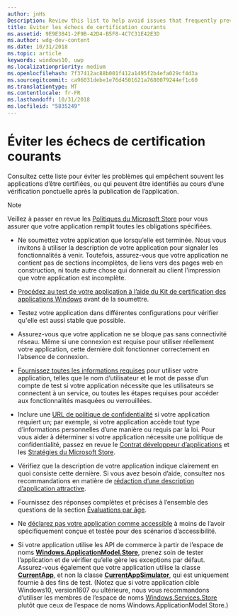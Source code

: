 ```yaml
---
author: jnHs
Description: Review this list to help avoid issues that frequently prevent apps from getting certified, or that might be identified during a spot check after the app is published.
title: Éviter les échecs de certification courants
ms.assetid: 9E9E3841-2F9B-42D4-B5F8-4C7C31E42E3D
ms.author: wdg-dev-content
ms.date: 10/31/2018
ms.topic: article
keywords: windows10, uwp
ms.localizationpriority: medium
ms.openlocfilehash: 7f37412ac88b001f412a1495f2b4efa029cf4d3a
ms.sourcegitcommit: ca96031debe1e76d4501621a7680079244ef1c60
ms.translationtype: MT
ms.contentlocale: fr-FR
ms.lasthandoff: 10/31/2018
ms.locfileid: "5835249"
---
```

# <a name="avoid-common-certification-failures"></a>Éviter les échecs de certification courants


Consultez cette liste pour éviter les problèmes qui empêchent souvent les applications d’être certifiées, ou qui peuvent être identifiés au cours d’une vérification ponctuelle après la publication de l’application.

> [!NOTE]
> Veillez à passer en revue les [Politiques du Microsoft Store](https://docs.microsoft.com/legal/windows/agreements/store-policies) pour vous assurer que votre application remplit toutes les obligations spécifiées.

-   Ne soumettez votre application que lorsqu’elle est terminée. Nous vous invitons à utiliser la description de votre application pour signaler les fonctionnalités à venir. Toutefois, assurez-vous que votre application ne contient pas de sections incomplètes, de liens vers des pages web en construction, ni toute autre chose qui donnerait au client l'impression que votre application est incomplète.

-   [Procédez au test de votre application à l’aide du Kit de certification des applications Windows](../debug-test-perf/windows-app-certification-kit.md) avant de la soumettre.

-   Testez votre application dans différentes configurations pour vérifier qu'elle est aussi stable que possible.

-   Assurez-vous que votre application ne se bloque pas sans connectivité réseau. Même si une connexion est requise pour utiliser réellement votre application, cette dernière doit fonctionner correctement en l’absence de connexion.

-   [Fournissez toutes les informations requises](notes-for-certification.md) pour utiliser votre application, telles que le nom d’utilisateur et le mot de passe d’un compte de test si votre application nécessite que les utilisateurs se connectent à un service, ou toutes les étapes requises pour accéder aux fonctionnalités masquées ou verrouillées.

-   Inclure une [URL de politique de confidentialité](enter-app-properties.md#privacy-policy-url) si votre application requiert un; par exemple, si votre application accède tout type d’informations personnelles d’une manière ou requis par la loi. Pour vous aider à déterminer si votre application nécessite une politique de confidentialité, passez en revue le [Contrat développeur d’applications](https://docs.microsoft.com/legal/windows/agreements/app-developer-agreement) et les [Stratégies du Microsoft Store](https://docs.microsoft.com/legal/windows/agreements/store-policies).

-   Vérifiez que la description de votre application indique clairement en quoi consiste cette dernière. Si vous avez besoin d’aide, consultez nos recommandations en matière de [rédaction d’une description d’application attractive](write-a-great-app-description.md).

-   Fournissez des réponses complètes et précises à l’ensemble des questions de la section [Évaluations par âge](age-ratings.md).

-   Ne [déclarez pas votre application comme accessible](app-declarations.md#this-app-has-been-tested-to-meet-accessibility-guidelines) à moins de l’avoir spécifiquement conçue et testée pour des scénarios d’accessibilité.

-   Si votre application utilise les API de commerce à partir de l’espace de noms [**Windows.ApplicationModel.Store**](https://docs.microsoft.com/uwp/api/Windows.ApplicationModel.Store), prenez soin de tester l’application et de vérifier qu’elle gère les exceptions par défaut. Assurez-vous également que votre application utilise la classe [**CurrentApp**](https://docs.microsoft.com/uwp/api/Windows.ApplicationModel.Store.CurrentApp), et non la classe [**CurrentAppSimulator**](https://docs.microsoft.com/uwp/api/Windows.ApplicationModel.Store.CurrentAppSimulator), qui est uniquement fournie à des fins de test. (Notez que si votre application cible Windows10, version1607 ou ultérieure, nous vous recommandons d’utiliser les membres de l’espace de noms [Windows.Services.Store](https://docs.microsoft.com/uwp/api/windows.services.store) plutôt que ceux de l’espace de noms Windows.ApplicationModel.Store.)


 

 




